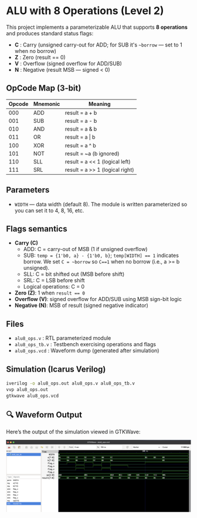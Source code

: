 # ALU with 8 Operations (Level 2)

This project implements a parameterizable ALU that supports **8 operations** and produces standard status flags:
- **C** : Carry (unsigned carry-out for ADD; for SUB it's `~borrow` — set to 1 when no borrow)
- **Z** : Zero (result == 0)
- **V** : Overflow (signed overflow for ADD/SUB)
- **N** : Negative (result MSB — signed < 0)

## OpCode Map (3-bit)
| Opcode | Mnemonic | Meaning                |
|--------|----------|------------------------|
| 000    | ADD      | result = a + b         |
| 001    | SUB      | result = a - b         |
| 010    | AND      | result = a & b         |
| 011    | OR       | result = a \| b        |
| 100    | XOR      | result = a ^ b         |
| 101    | NOT      | result = ~a (b ignored)|
| 110    | SLL      | result = a << 1 (logical left) |
| 111    | SRL      | result = a >> 1 (logical right)|

## Parameters
- `WIDTH` — data width (default 8). The module is written parameterized so you can set it to 4, 8, 16, etc.

## Flags semantics
- **Carry (C)**
  - ADD: C = carry-out of MSB (1 if unsigned overflow)
  - SUB: `temp = {1'b0, a} - {1'b0, b}`; `temp[WIDTH] == 1` indicates borrow. We set `C = ~borrow` so `C==1` when no borrow (i.e., a >= b unsigned).
  - SLL: C = bit shifted out (MSB before shift)
  - SRL: C = LSB before shift
  - Logical operations: C = 0
- **Zero (Z)**: 1 when `result == 0`
- **Overflow (V)**: signed overflow for ADD/SUB using MSB sign-bit logic
- **Negative (N)**: MSB of result (signed negative indicator)

## Files
- `alu8_ops.v`       : RTL parameterized module
- `alu8_ops_tb.v`    : Testbench exercising operations and flags
- `alu8_ops.vcd`     : Waveform dump (generated after simulation)

## Simulation (Icarus Verilog)
```bash
iverilog -o alu8_ops.out alu8_ops.v alu8_ops_tb.v
vvp alu8_ops.out
gtkwave alu8_ops.vcd
```
## 🔍 Waveform Output

Here’s the output of the simulation viewed in GTKWave:

![Waveform](alu8_ops.png)